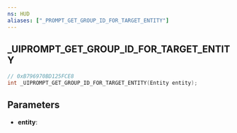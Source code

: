 ```yaml
---
ns: HUD
aliases: ["_PROMPT_GET_GROUP_ID_FOR_TARGET_ENTITY"]
---
```

## _UIPROMPT_GET_GROUP_ID_FOR_TARGET_ENTITY

```c
// 0xB796970BD125FCE8
int _UIPROMPT_GET_GROUP_ID_FOR_TARGET_ENTITY(Entity entity);
```

## Parameters
* **entity**:
